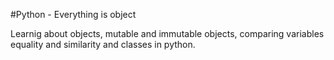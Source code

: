 #Python - Everything is object

Learnig about objects, mutable and immutable objects, comparing variables equality and similarity and classes in python.
 
